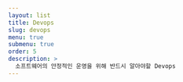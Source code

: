 ```yaml
---
layout: list
title: Devops
slug: devops
menu: true
submenu: true
order: 5
description: >
  소프트웨어의 안정적인 운영을 위해 반드시 알아야할 Devops
---
```


